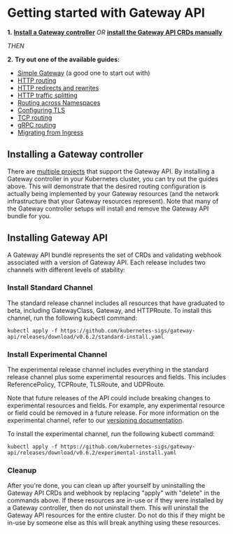 # Getting started with Gateway API

**1.**  **[Install a Gateway controller](#installing-a-gateway-controller)**
 _OR_  **[install the Gateway API CRDs manually](#installing-gateway-api)**

_THEN_

**2.**   **Try out one of the available guides:**

- [Simple Gateway](../guides/simple-gateway) (a good one to start out with)
- [HTTP routing](../guides/http-routing)
- [HTTP redirects and rewrites](../guides/http-redirect-rewrite)
- [HTTP traffic splitting](../guides/traffic-splitting)
- [Routing across Namespaces](../guides/multiple-ns)
- [Configuring TLS](../guides/tls)
- [TCP routing](../guides/tcp)
- [gRPC routing](../guides/grpc)
- [Migrating from Ingress](../guides/migrating-from-ingress)

## Installing a Gateway controller

There are [multiple projects](../implementations) that support the
Gateway API. By installing a Gateway controller in your Kubernetes cluster,
you can try out the guides above. This will demonstrate that the desired routing
configuration is actually being implemented by your Gateway resources (and the
network infrastructure that your Gateway resources represent). Note that many
of the Gateway controller setups will install and remove the Gateway API bundle
for you.

## Installing Gateway API

A Gateway API bundle represents the set of CRDs and validating webhook
associated with a version of Gateway API. Each release includes two
channels with different levels of stability:

### Install Standard Channel

The standard release channel includes all resources that have graduated to beta,
including GatewayClass, Gateway, and HTTPRoute. To install this channel, run the
following kubectl command:

```
kubectl apply -f https://github.com/kubernetes-sigs/gateway-api/releases/download/v0.6.2/standard-install.yaml
```

### Install Experimental Channel

The experimental release channel includes everything in the standard release
channel plus some experimental resources and fields. This includes
ReferencePolicy, TCPRoute, TLSRoute, and UDPRoute. 

Note that future releases of the API could include breaking changes to
experimental resources and fields. For example, any experimental resource or
field could be removed in a future release. For more information on the
experimental channel, refer to our [versioning
documentation](https://gateway-api.sigs.k8s.io/concepts/versioning/).

To install the experimental channel, run the following kubectl command:

```
kubectl apply -f https://github.com/kubernetes-sigs/gateway-api/releases/download/v0.6.2/experimental-install.yaml
```

### Cleanup
After you're done, you can clean up after yourself by uninstalling the Gateway
API CRDs and webhook by replacing "apply" with "delete" in the commands above.
If these resources are in-use or if they were installed by a Gateway controller,
then do not uninstall them. This will uninstall the Gateway API resources for
the entire cluster. Do not do this if they might be in-use by someone else as
this will break anything using these resources.
